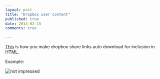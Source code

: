```yaml
---
layout: post
title: "Dropbox user content"
published: true
date: 2014-02-15
comments: true

---
```


[This](https://www.dropbox.com/help/201) is how you make dropbox share links auto download for inclusion in HTML.

Example:

![not impressed](https://dl.dropbox.com/s/xebfvwiy1h6xgyp/1361ECDE1DE0464083DE9743DE3CAAE1.jpg)